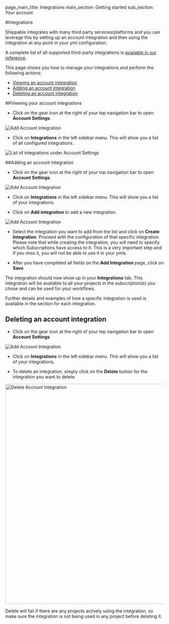 page_main_title: Integrations
main_section: Getting started
sub_section: Your account

#Integrations

Shippable integrates with many third party services/platforms and you can leverage this by setting up an account integration and then using the integration at any point in your yml configuration.

A complete list of all supported third-party integrations is [available in our reference](/reference/integrations-overview/).

This page shows you how to manage your integrations and perform the following actions:

- [Viewing an account integration](#view-integration)
- [Adding an account integration](#add-integration)
- [Deleting an account integration](#delete-integration)

<a name="view-integration"></a>
##Viewing your account integrations

- Click on the gear icon at the right of your top navigation bar to open **Account Settings**.

<img src="../../images/getting-started/account-settings.png" alt="Add Account Integration">

- Click on **Integrations** in the left sidebar menu. This will show you a list of all configured integrations.

<img src="../../images/getting-started/list-integrations.png" alt="List of integrations
under Account Settings">

<a name="add-integration"></a>
##Adding an account integration

- Click on the gear icon at the right of your top navigation bar to open **Account Settings**.

<img src="../../images/getting-started/account-settings.png" alt="Add Account Integration">

- Click on **Integrations** in the left sidebar menu. This will show you a list of your integrations.

- Click on **Add integration** to add a new integration.

<img src="../../images/getting-started/add-integration.png" alt="Add Account Integration">

- Select the integration you want to add from the list and click on **Create Integration**. Proceed with the
configuration of that specific integration. Please note that while creating the integration, you will need to specify which Subscriptions have access to it. This is a very important step and if you miss it, you will not be able to use it in your ymls.

- After you have completed all fields on the **Add Integration** page, click on **Save**.

The integration should now show up in your **Integrations** tab. This integration will be available to all your projects in the subscription(s) you chose and can be used for your workflows.

Further details and examples of how a specific integration is used is available in the
section for each integration.

<a name="delete-integration"></a>
## Deleting an account integration

- Click on the gear icon at the right of your top navigation bar to open **Account Settings**

<img src="../../images/getting-started/account-settings.png" alt="Add Account Integration">

- Click on **Integrations** in the left sidebar menu. This will show you a list of your integrations.

- To delete an integration, simply click on the **Delete** button for the integration you want to delete.

<img src="../../images/getting-started/delete-integration.png" alt="Delete Account
Integration" style="width:700px;"/>

Delete will fail if there are any projects actively using the integration, so make sure the integration is not being used in any project before deleting it.
